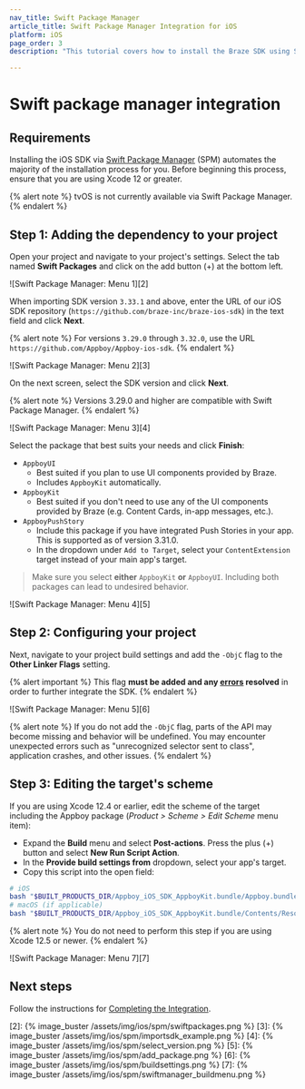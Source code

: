 ```yaml
---
nav_title: Swift Package Manager
article_title: Swift Package Manager Integration for iOS
platform: iOS
page_order: 3
description: "This tutorial covers how to install the Braze SDK using Swift Package Manager for iOS."

---
```


# Swift package manager integration

## Requirements

Installing the iOS SDK via [Swift Package Manager][1] (SPM) automates the majority of the installation process for you. Before beginning this process, ensure that you are using Xcode 12 or greater.

{% alert note %}
tvOS is not currently available via Swift Package Manager.
{% endalert %}


## Step 1: Adding the dependency to your project

Open your project and navigate to your project's settings. Select the tab named **Swift Packages** and click on the add button (+) at the bottom left.

![Swift Package Manager: Menu 1][2]

When importing SDK version `3.33.1` and above, enter the URL of our iOS SDK repository (`https://github.com/braze-inc/braze-ios-sdk`) in the text field and click **Next**.

{% alert note %}
For versions `3.29.0` through `3.32.0`, use the URL `https://github.com/Appboy/Appboy-ios-sdk`.
{% endalert %}

![Swift Package Manager: Menu 2][3]

On the next screen, select the SDK version and click **Next**.

{% alert note %}
Versions 3.29.0 and higher are compatible with Swift Package Manager.
{% endalert %}

![Swift Package Manager: Menu 3][4]

Select the package that best suits your needs and click **Finish**:
- `AppboyUI`
  - Best suited if you plan to use UI components provided by Braze.
  - Includes `AppboyKit` automatically.
- `AppboyKit`
  - Best suited if you don't need to use any of the UI components provided by Braze (e.g. Content Cards, in-app messages, etc.).
- `AppboyPushStory`
  - Include this package if you have integrated Push Stories in your app. This is supported as of version 3.31.0.
  - In the dropdown under `Add to Target`, select your `ContentExtension` target instead of your main app's target. 
  
> Make sure you select **either** `AppboyKit` **or** `AppboyUI`. Including both packages can lead to undesired behavior.

![Swift Package Manager: Menu 4][5]

## Step 2: Configuring your project

Next, navigate to your project build settings and add the `-ObjC` flag to the **Other Linker Flags** setting. 

{% alert important %}
This flag __must be added and any [errors](https://developer.apple.com/library/archive/qa/qa1490/_index.html) resolved__ in order to further integrate the SDK.
{% endalert %}

![Swift Package Manager: Menu 5][6]

{% alert note %}
If you do not add the `-ObjC` flag, parts of the API may become missing and behavior will be undefined. You may encounter unexpected errors such as "unrecognized selector sent to class", application crashes, and other issues.
{% endalert %}

## Step 3: Editing the target's scheme

If you are using Xcode 12.4 or earlier, edit the scheme of the target including the Appboy package (_Product > Scheme > Edit Scheme_ menu item):
- Expand the **Build** menu and select **Post-actions**. Press the plus (+) button and select **New Run Script Action**.
- In the **Provide build settings from** dropdown, select your app's target.
- Copy this script into the open field:
```sh
# iOS
bash "$BUILT_PRODUCTS_DIR/Appboy_iOS_SDK_AppboyKit.bundle/Appboy.bundle/appboy-spm-cleanup.sh"
# macOS (if applicable)
bash "$BUILT_PRODUCTS_DIR/Appboy_iOS_SDK_AppboyKit.bundle/Contents/Resources/Appboy.bundle/appboy-spm-cleanup.sh"
```

{% alert note %}
You do not need to perform this step if you are using Xcode 12.5 or newer.
{% endalert %}

![Swift Package Manager: Menu 7][7]

## Next steps

Follow the instructions for [Completing the Integration]({{site.baseurl}}/developer_guide/platform_integration_guides/ios/initial_sdk_setup/completing_integration/).

[1]: https://swift.org/package-manager/
[2]: {% image_buster /assets/img/ios/spm/swiftpackages.png %}
[3]: {% image_buster /assets/img/ios/spm/importsdk_example.png %}
[4]: {% image_buster /assets/img/ios/spm/select_version.png %}
[5]: {% image_buster /assets/img/ios/spm/add_package.png %}
[6]: {% image_buster /assets/img/ios/spm/buildsettings.png %}
[7]: {% image_buster /assets/img/ios/spm/swiftmanager_buildmenu.png %}
